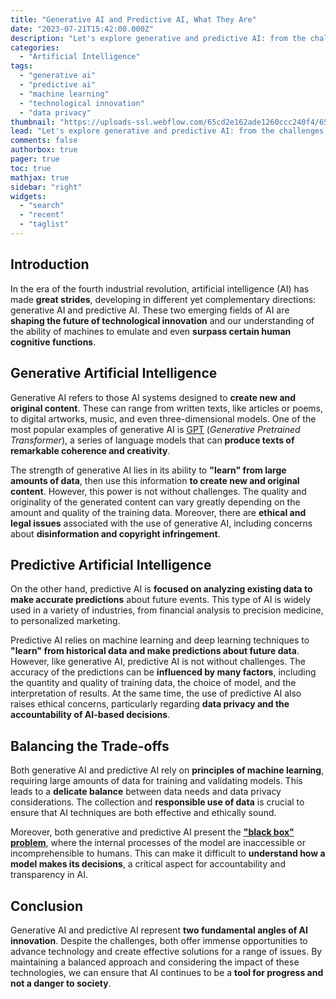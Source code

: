 ```yaml
---
title: "Generative AI and Predictive AI, What They Are"
date: "2023-07-21T15:42:00.000Z"
description: "Let's explore generative and predictive AI: from the challenges to the tradeoffs, to the impact of these technologies on our future."
categories:
  - "Artificial Intelligence"
tags:
  - "generative ai"
  - "predictive ai"
  - "machine learning"
  - "technological innovation"
  - "data privacy"
thumbnail: "https://uploads-ssl.webflow.com/65cd2e162ade1260ccc240f4/65d22c637dd9a48526a57e84_generative-ai-and-predictive-ai.jpeg"
lead: "Let's explore generative and predictive AI: from the challenges to the tradeoffs, to the impact of these technologies on our future."
comments: false
authorbox: true
pager: true
toc: true
mathjax: true
sidebar: "right"
widgets:
  - "search"
  - "recent"
  - "taglist"
---
```


Introduction
------------

In the era of the fourth industrial revolution, artificial intelligence (AI) has made **great strides**, developing in different yet complementary directions: generative AI and predictive AI. These two emerging fields of AI are **shaping the future of technological innovation** and our understanding of the ability of machines to emulate and even **surpass certain human cognitive functions**.

Generative Artificial Intelligence
----------------------------------

Generative AI refers to those AI systems designed to **create new and original content**. These can range from written texts, like articles or poems, to digital artworks, music, and even three-dimensional models. One of the most popular examples of generative AI is [GPT](https://arxiv.org/abs/2305.10435) (*Generative Pretrained Transformer*), a series of language models that can **produce texts of remarkable coherence and creativity**.

The strength of generative AI lies in its ability to **"learn" from large amounts of data**, then use this information **to create new and original content**. However, this power is not without challenges. The quality and originality of the generated content can vary greatly depending on the amount and quality of the training data. Moreover, there are **ethical and legal issues** associated with the use of generative AI, including concerns about **disinformation and copyright infringement**.

Predictive Artificial Intelligence
----------------------------------

On the other hand, predictive AI is **focused on analyzing existing data to make accurate predictions** about future events. This type of AI is widely used in a variety of industries, from financial analysis to precision medicine, to personalized marketing.

Predictive AI relies on machine learning and deep learning techniques to **"learn" from historical data and make predictions about future data**. However, like generative AI, predictive AI is not without challenges. The accuracy of the predictions can be **influenced by many factors**, including the quantity and quality of training data, the choice of model, and the interpretation of results. At the same time, the use of predictive AI also raises ethical concerns, particularly regarding **data privacy and the accountability of AI-based decisions**.

Balancing the Trade-offs
------------------------

Both generative AI and predictive AI rely on **principles of machine learning**, requiring large amounts of data for training and validating models. This leads to a **delicate balance** between data needs and data privacy considerations. The collection and **responsible use of data** is crucial to ensure that AI techniques are both effective and ethically sound.

Moreover, both generative and predictive AI present the [**"black box" problem**](https://projects.research-and-innovation.ec.europa.eu/en/horizon-magazine/opening-black-box-artificial-intelligence), where the internal processes of the model are inaccessible or incomprehensible to humans. This can make it difficult to **understand how a model makes its decisions**, a critical aspect for accountability and transparency in AI.

Conclusion
----------

Generative AI and predictive AI represent **two fundamental angles of AI innovation**. Despite the challenges, both offer immense opportunities to advance technology and create effective solutions for a range of issues. By maintaining a balanced approach and considering the impact of these technologies, we can ensure that AI continues to be a **tool for progress and not a danger to society**.

